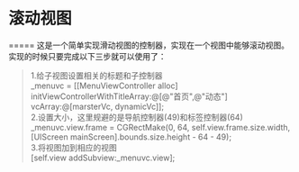 # 滚动视图
=====
这是一个简单实现滑动视图的控制器，实现在一个视图中能够滚动视图。实现的时候只要完成以下三步就可以使用了：
>1.给子视图设置相关的标题和子控制器<br>
 _menuvc = [[MenuViewController alloc] initViewControllerWithTitleArray:@[@"首页",@"动态"] vcArray:@[marsterVc, dynamicVc]];<br>
2.设置大小，这里规避的是导航控制器(49)和标签控制器(64)<br>
 _menuvc.view.frame = CGRectMake(0, 64, self.view.frame.size.width, [UIScreen mainScreen].bounds.size.height - 64 - 49);<br>
3.将视图加到相应的视图<br>
 [self.view addSubview:_menuvc.view];<br>
 
 
